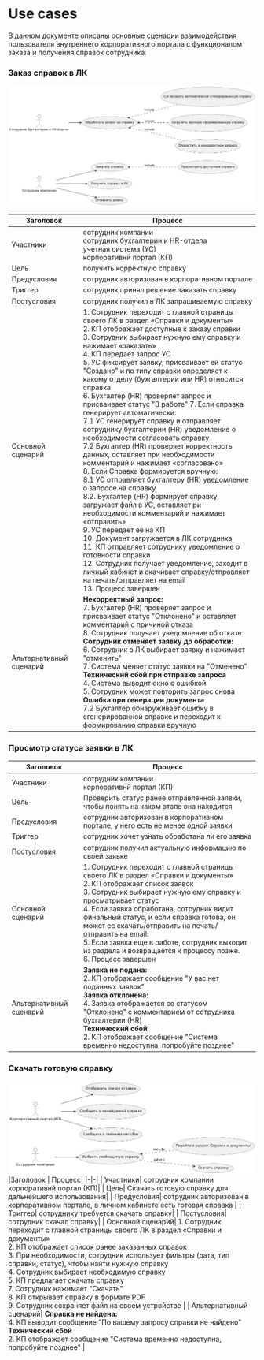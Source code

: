 <h1>Use cases</h1>

В данном документе описаны основные сценарии взаимодействия пользователя внутреннего корпоративного портала с функционалом заказа и получения справок сотрудника.

<h3>Заказ справок в ЛК</h3>

![Диаграмма прецедентов](https://github.com/skabardina/-certificates/blob/main/use%20case%20заказ%20справки.png)

|Заголовок | Процесс| 
|-|-|
| Участники| сотрудник компании <br/> сотрудник бухгалтерии и HR-отдела <br/> учетная система (УС) <br/> корпоративнй портал (КП)| 
| Цель| получить корректную справку| 
| Предусловия| сотрудник авторизован в корпоративном портале| 
| Триггер| сотрудник принял решение заказать справку| 
| Постусловия| сотрудник получил в ЛК запрашиваемую справку| 
| Основной сценарий| 1. Сотрудник переходит с главной страницы своего ЛК в раздел «Справки и документы» <br/> 2.  КП отображает доступные к заказу справки <br/> 3. Сотрудник выбирает нужную ему справку и нажимает «заказать» <br/> 4. КП передает запрос УС <br/> 5. УС фиксирует заявку, присваивает ей статус "Создано" и по типу справки определяет к какому отделу (бухгалтерии или HR) относится справка <br/> 6. Бухгалтер (HR) проверяет запрос и присваивает статус "В работе"  7. Если справка генерирует автоматически: <br/> 7.1 УС генерирует справку и отправляет сотруднику бухгалтерии (HR) уведомление о необходимости согласовать справку<br/> 7.2 Бухгалтер (HR) проверяет корректность данных, оставляет при необходимости комментарий и нажимает «согласовано» <br/> 8. Если Справка формируется вручную:<br/> 8.1 УС отправляет бухгалтеру (HR)  уведомление о запросе на справку <br/> 8.2. Бухгалтер (HR) формирует справку, загружает файл в УС, оставляет ри необходимости комментарий и нажимает «отправить» <br/> 9. УС передает ее на КП <br/> 10. Документ загружается в ЛК сотрудника <br/> 11. КП отправляет сотруднику уведомление о готовности справки <br/> 12. Сотрудник получает уведомление, заходит в личный кабинет и скачивает справку/отправляет на печать/отправляет на email <br/> 13. Процесс завершен <br/> | 
| Альтернативный сценарий| **Некорректный запрос:** <br/> 7. Бухгалтер (HR) проверяет запрос и присваивает статус "Отклонено" и оставляет комментарий с причиной отказа <br/> 8. Сотрудник получает уведомление об отказе <br/> **Сотрудник отменяет заявку до обработки:** <br/> 6. Сотрудник в ЛК выбирает заявку и нажимает "отменить"  <br/> 7. Система меняет статус заявки на "Отменено" <br/> **Технический сбой при отправке запроса** <br/> 4. Система выводит окно с ошибкой. <br/> 5. Сотрудник может повторить запрос снова <br/> **Ошибка при генерации документа** <br/> 7.2 Бухгалтер обнаруживает ошибку в сгенерированной справке и переходит к формированию справки вручную  | 

<h3>Просмотр статуса заявки в ЛК</h3>

|Заголовок | Процесс| 
|-|-|
| Участники| сотрудник компании <br/> корпоративнй портал (КП)| 
| Цель| Проверить статус ранее отправленной заявки, чтобы понять на каком этапе она находится| 
| Предусловия| сотрудник авторизован в корпоративном портале, у него есть не менее одной заявки | 
| Триггер| сотрудник хочет узнать обработана ли его заявка| 
| Постусловия| сотрудник получил актуальную информацию по своей заявке| 
| Основной сценарий| 1. Сотрудник переходит с главной страницы своего ЛК в раздел «Справки и документы» <br/> 2.  КП отображает список заявок <br/> 3. Сотрудник выбирает нужную ему справку и просматривает статус <br/> 4. Если заявка обработана, сотрудник видит финальный статус, и если справка готова, он может ее скачать/отправить на печать/отправить на email: <br/> 5. Если заявка еще в работе, сотрудник выходит из раздела и возвращается к процессу позже. <br/> 6. Процесс завершен <br/> | 
| Альтернативный сценарий| **Заявка не подана:** <br/> 2. КП отображает сообщение "У вас нет поданных заявок" <br/> **Заявка отклонена:** <br/> 4. Заявка отображается со статусом "Отклонено" с комментарием от сотрудника бухгалтерии (HR)  <br/>  **Технический сбой** <br/> 2. КП отображает сообщение "Система временно недоступна, попробуйте позднее" |

<h3>Скачать готовую справку</h3>

![Диаграмма прецедентов](https://github.com/skabardina/-certificates/blob/main/use%20case%20скачать%20спарвку.png)
|Заголовок | Процесс| 
|-|-|
| Участники| сотрудник компании <br/> корпоративнй портал (КП)| 
| Цель| Скачать готовую справку для дальнейшего использования| 
| Предусловия| сотрудник авторизован в корпоративном портале, в личном кабинете есть готовая справка | 
| Триггер| сотруднику требуется скачать справку| 
| Постусловия| сотрудник скачал справку| 
| Основной сценарий| 1. Сотрудник переходит с главной страницы своего ЛК в раздел «Справки и документы» <br/> 2.  КП отображает список ранее заказанных справок <br/> 3. При необходимости, сотрудник использует фильтры (дата, тип справки, статус), чтобы найти нужную справку <br/> 4. Сотрудник выбирает необходимую справку <br/> 5.  КП предлагает скачать справку<br/> 7. Сотрудник нажимает "Скачать" <br/> 8. КП открывает справку в формате PDF <br/> 9. Сотрудник сохраняет файл на своем устройстве | 
| Альтернативный сценарий| **Справка не найдена:** <br/> 4. КП выводит сообщение "По вашему запросу справки не найдено" <br/>  **Технический сбой** <br/> 2. КП отображает сообщение "Система временно недоступна, попробуйте позднее" |

 
